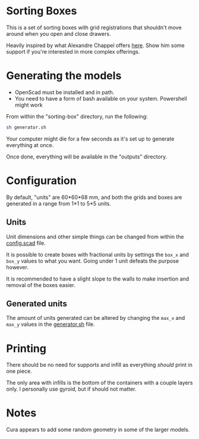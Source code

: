 # Sorting Boxes

This is a set of sorting boxes with grid registrations that shouldn't move around when you open and close drawers.


Heavily inspired by what Alexandre Chappel offers [here](https://www.alch.shop/shop/assortment). Show him some support if you're interested in more complex offerings.


# Generating the models

- OpenScad must be installed and in path.
- You need to have a form of bash available on your system. Powershell might work

From within the "sorting-box" directory, run the following:
```bash
sh generator.sh
```

Your computer might die for a few seconds as it's set up to generate everything at once.

Once done, everything will be available in the "outputs" directory.

# Configuration
By default, "units" are 60\*60\*68 mm, and both the grids and boxes are generated in a range from 1\*1 to 5\*5 units.

## Units
Unit dimensions and other simple things can be changed from within the [config.scad](./config.scad) file.

It is possible to create boxes with fractional units by settings the `box_x` and `box_y` values to what you want. Going under 1 unit defeats the purpose however.

It is recommended to have a slight slope to the walls to make insertion and removal of the boxes easier.

## Generated units
The amount of units generated can be altered by changing the `max_x` and `max_y` values in the [generator.sh](./generator.sh) file.


# Printing

There should be no need for supports and infill as everything *should* print in one piece.

The only area with infills is the bottom of the containers with a couple layers only. I personally use gyroid, but if should not matter.

# Notes

Cura appears to add some random geometry in some of the larger models.